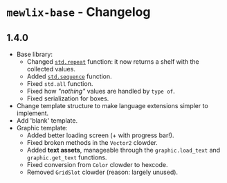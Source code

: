 # `mewlix-base` - Changelog

## 1.4.0

- Base library:
    - Changed [`std.repeat`](kbmackenzie.xyz/projects/mewlix/std#std-repeat) function: it now returns a shelf with the collected values.
    - Added [`std.sequence`](kbmackenzie.xyz/projects/mewlix/std#std-sequence) function.
    - Fixed `std.all` function.
    - Fixed how *"nothing"* values are handled by `type of`.
    - Fixed serialization for boxes.
- Change template structure to make language extensions simpler to implement.
- Add 'blank' template.
- Graphic template:
    - Added better loading screen (+ with progress bar!).
    - Fixed broken methods in the `Vector2` clowder.
    - Added **text assets**, manageable through the `graphic.load_text` and `graphic.get_text` functions.
    - Fixed conversion from `Color` clowder to hexcode.
    - Removed `GridSlot` clowder (reason: largely unused).

